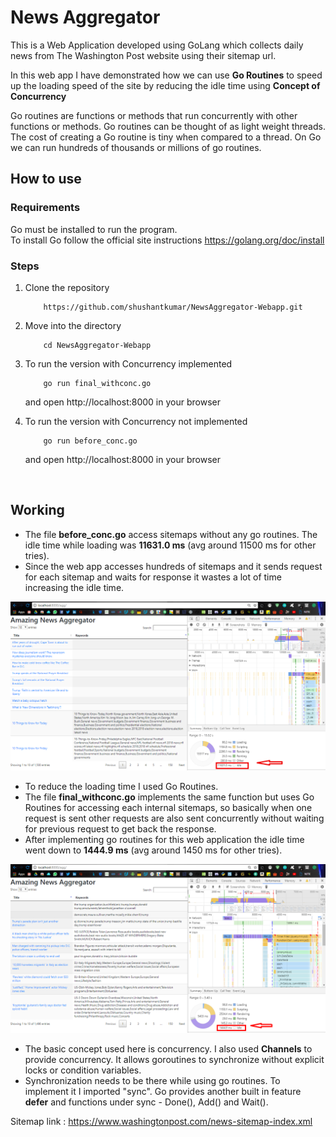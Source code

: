 # News Aggregator

This is a Web Application developed using GoLang which collects daily news from The Washington Post website using their sitemap url.<br>

In this web app I have demonstrated how we can use <b>Go Routines</b> to speed up the loading speed of the site by reducing the idle time using <b>Concept of Concurrency</b><br>

Go routines are functions or methods that run concurrently with other functions or methods. Go routines can be thought of as light weight threads. The cost of creating a Go routine is tiny when compared to a thread. On Go we can run hundreds of thousands or millions of go routines.

<h2>How to use</h2>

### Requirements
Go must be installed to run the program.<br>
To install Go follow the official site instructions <a>https://golang.org/doc/install</a>

### Steps

1. Clone the repository


    ```
        https://github.com/shushantkumar/NewsAggregator-Webapp.git
    ```
2. Move into the directory  
    
    ```
        cd NewsAggregator-Webapp
    ```       
3. To run the version with Concurrency implemented 

    ```
        go run final_withconc.go
    ``` 
   and open http://localhost:8000 in your browser  
4. To run the version with Concurrency not implemented 

    ```
        go run before_conc.go
    ```
   and open http://localhost:8000 in your browser  
<br>

<h2> Working </h2>

* The file <b>before_conc.go</b> access sitemaps without any go routines. The idle time while loading was <b>11631.0 ms</b> (avg around 11500 ms for other tries).<br>
* Since the web app accesses hundreds of sitemaps and it sends request for each sitemap and waits for response it wastes a lot of time increasing the idle time.<br> 

![](before_concurrency.png)

* To reduce the loading time I used Go Routines.<br> 
* The file <b>final_withconc.go</b> implements the same function but uses Go Routines for accessing each internal sitemaps, so basically when one request is sent other requests are also sent concurrently without waiting for previous request to get back the response.<br>
* After implementing go routines for this web application the idle time went down to <b>1444.9 ms</b> (avg around 1450 ms for other tries).<br>

![](after_concurrency.jpg)

* The basic concept used here is concurrency. I also used <b>Channels</b> to provide concurrency. It allows goroutines to synchronize without explicit locks or condition variables.<br> 
* Synchronization needs to be there while using go routines. To implement it I imported "sync". Go provides another built in feature <b>defer</b> and functions under sync - Done(), Add() and Wait(). <br>

Sitemap link : <a>https://www.washingtonpost.com/news-sitemap-index.xml</a>

